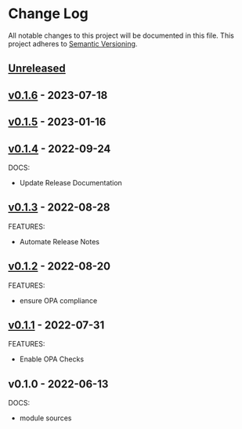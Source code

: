 # Change Log

All notable changes to this project will be documented in this file.
This project adheres to [Semantic Versioning](http://semver.org/).

<a name="unreleased"></a>
## [Unreleased]



<a name="v0.1.6"></a>
## [v0.1.6] - 2023-07-18



<a name="v0.1.5"></a>
## [v0.1.5] - 2023-01-16



<a name="v0.1.4"></a>
## [v0.1.4] - 2022-09-24
DOCS:
- Update Release Documentation


<a name="v0.1.3"></a>
## [v0.1.3] - 2022-08-28
FEATURES:
- Automate Release Notes


<a name="v0.1.2"></a>
## [v0.1.2] - 2022-08-20
FEATURES:
- ensure OPA compliance


<a name="v0.1.1"></a>
## [v0.1.1] - 2022-07-31
FEATURES:
- Enable OPA Checks


<a name="v0.1.0"></a>
## v0.1.0 - 2022-06-13
DOCS:
- module sources


[Unreleased]: https://github.com/nclouds/terraform-aws-repo/compare/v0.1.6...HEAD
[v0.1.6]: https://github.com/nclouds/terraform-aws-repo/compare/v0.1.5...v0.1.6
[v0.1.5]: https://github.com/nclouds/terraform-aws-repo/compare/v0.1.4...v0.1.5
[v0.1.4]: https://github.com/nclouds/terraform-aws-repo/compare/v0.1.3...v0.1.4
[v0.1.3]: https://github.com/nclouds/terraform-aws-repo/compare/v0.1.2...v0.1.3
[v0.1.2]: https://github.com/nclouds/terraform-aws-repo/compare/v0.1.1...v0.1.2
[v0.1.1]: https://github.com/nclouds/terraform-aws-repo/compare/v0.1.0...v0.1.1
